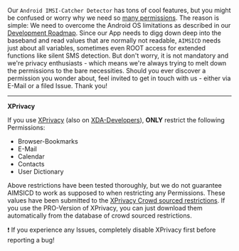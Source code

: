 Our `Android IMSI-Catcher Detector` has tons of cool features, but you might be confused or worry why we need so [many permissions](https://github.com/SecUpwN/Android-IMSI-Catcher-Detector/blob/development/AIMSICD/src/main/AndroidManifest.xml). The reason is simple: We need to overcome the Android OS limitations as described in our [Development Roadmap](https://github.com/SecUpwN/Android-IMSI-Catcher-Detector/wiki/Development-Status#development-roadmap). Since our App needs to digg down deep into the baseband and read values that are normally not readable, `AIMSICD` needs just about all variables, sometimes even ROOT access for extended functions like silent SMS detection. But don't worry, it is not mandatory and we're privacy enthusiasts - which means we're always trying to melt down the permissions to the bare necessities. Should you ever discover a permission you wonder about, feel invited to get in touch with us - either via E-Mail or a filed Issue. Thank you!

---

**XPrivacy**

If you use [XPrivacy](https://github.com/M66B/XPrivacy) (also on [XDA-Developers](http://forum.xda-developers.com/showthread.php?t=2320783)), **ONLY** restrict the following Permissions:

* Browser-Bookmarks
* E-Mail
* Calendar
* Contacts
* User Dictionary

Above restrictions have been tested thoroughly, but we do not guarantee AIMSICD to work as supposed to when restricting any Permissions. These values have been submitted to the [XPrivacy Crowd sourced restrictions](http://crowd.xprivacy.eu/). If you use the PRO-Version of XPrivacy, you can just download them automatically from the database of crowd sourced restrictions.

:exclamation: If you experience any Issues, completely disable XPrivacy first before reporting a bug! 